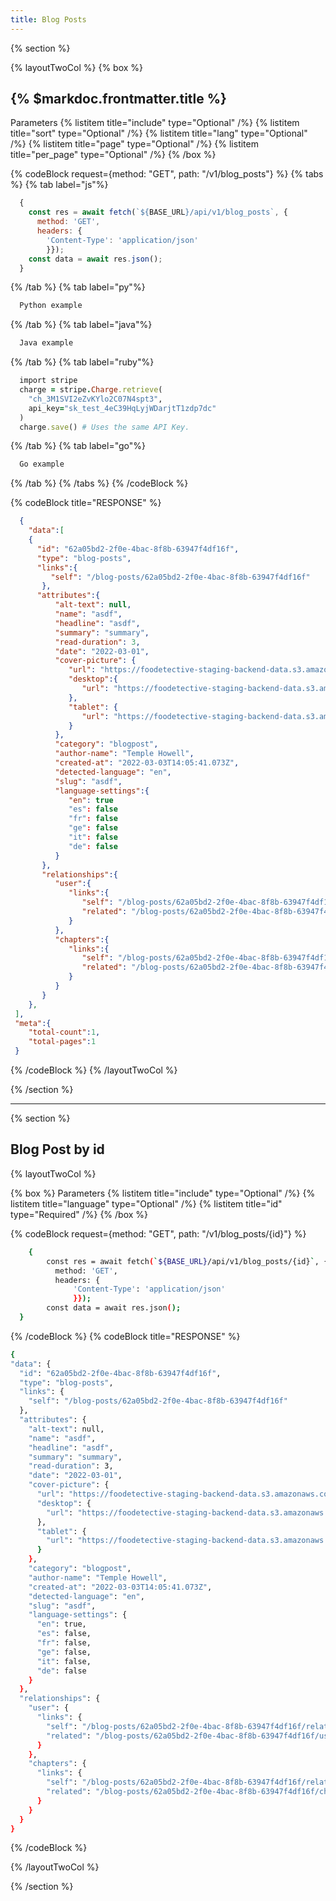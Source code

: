 ```yaml
---
title: Blog Posts
---
```

{% section %}

{% layoutTwoCol %}
{% box %}
  ## {% $markdoc.frontmatter.title %}
  Parameters
  {% listitem title="include" type="Optional" /%}
  {% listitem title="sort" type="Optional" /%}
  {% listitem title="lang" type="Optional" /%}
  {% listitem title="page" type="Optional" /%}
  {% listitem title="per_page" type="Optional" /%}
{% /box %}

{% codeBlock request={method: "GET", path: "/v1/blog_posts"} %}
{% tabs %}
  {% tab label="js"%}
  ```js
    {
      const res = await fetch(`${BASE_URL}/api/v1/blog_posts`, {
        method: 'GET',
        headers: {
          'Content-Type': 'application/json'
          }});
      const data = await res.json();
    }
  ```
  {% /tab %}
  {% tab label="py"%}
  ```py
    Python example
  ```
  {% /tab %}
  {% tab label="java"%}
  ```java
    Java example
  ```
  {% /tab %}
  {% tab label="ruby"%}
  ```ruby
    import stripe
    charge = stripe.Charge.retrieve(
      "ch_3M1SVI2eZvKYlo2C07N4spt3",
      api_key="sk_test_4eC39HqLyjWDarjtT1zdp7dc"
    )
    charge.save() # Uses the same API Key.
  ```
  {% /tab %}
  {% tab label="go"%}
  ```go
    Go example
  ```
  {% /tab %}
{% /tabs %}
{% /codeBlock %}

{% codeBlock title="RESPONSE" %}
  ```json
    {
      "data":[
      {
        "id": "62a05bd2-2f0e-4bac-8f8b-63947f4df16f",
        "type": "blog-posts",
        "links":{
           "self": "/blog-posts/62a05bd2-2f0e-4bac-8f8b-63947f4df16f"
         },
        "attributes":{
            "alt-text": null,
            "name": "asdf",
            "headline": "asdf",
            "summary": "summary",
            "read-duration": 3,
            "date": "2022-03-01",
            "cover-picture": {
               "url": "https://foodetective-staging-backend-data.s3.amazonaws.com/uploads/blog_post/cover_picture/62a05bd2-2f0e-4bac-8f8b-63947f4df16f/8077896a-c988-4ed3-bf85-ff7ed48ff77d.png",
               "desktop":{
                  "url": "https://foodetective-staging-backend-data.s3.amazonaws.com/uploads/blog_post/cover_picture/62a05bd2-2f0e-4bac-8f8b-63947f4df16f/desktop_8077896a-c988-4ed3-bf85-ff7ed48ff77d.png"
               },
               "tablet": {
                  "url": "https://foodetective-staging-backend-data.s3.amazonaws.com/uploads/blog_post/cover_picture/62a05bd2-2f0e-4bac-8f8b-63947f4df16f/tablet_8077896a-c988-4ed3-bf85-ff7ed48ff77d.png"
               }
            },
            "category": "blogpost",
            "author-name": "Temple Howell",
            "created-at": "2022-03-03T14:05:41.073Z",
            "detected-language": "en",
            "slug": "asdf",
            "language-settings":{
               "en": true
               "es": false
               "fr": false
               "ge": false
               "it": false
               "de": false
            }
         },
         "relationships":{
            "user":{
               "links":{
                  "self": "/blog-posts/62a05bd2-2f0e-4bac-8f8b-63947f4df16f/relationships/user",
                  "related": "/blog-posts/62a05bd2-2f0e-4bac-8f8b-63947f4df16f/user"
               }
            },
            "chapters":{
               "links":{
                  "self": "/blog-posts/62a05bd2-2f0e-4bac-8f8b-63947f4df16f/relationships/chapters",
                  "related": "/blog-posts/62a05bd2-2f0e-4bac-8f8b-63947f4df16f/chapters"
               }
            }
         }
      },
   ],
   "meta":{
      "total-count":1,
      "total-pages":1
   }
  ```
{% /codeBlock %}
{% /layoutTwoCol %}

{% /section %}
- - -

{% section %}
## Blog Post by id

{% layoutTwoCol %}

{% box %}
Parameters
{% listitem title="include" type="Optional" /%}
{% listitem title="language" type="Optional" /%}
{% listitem title="id" type="Required" /%}
{% /box %}

{% codeBlock request={method: "GET", path: "/v1/blog_posts/{id}"} %}
  ```bash
      {
          const res = await fetch(`${BASE_URL}/api/v1/blog_posts/{id}`, {
            method: 'GET',
            headers: {
                'Content-Type': 'application/json'
                }});
          const data = await res.json();
    }
  ```
{% /codeBlock %}
{% codeBlock title="RESPONSE" %}
  ```bash
  {
  "data": {
    "id": "62a05bd2-2f0e-4bac-8f8b-63947f4df16f",
    "type": "blog-posts",
    "links": {
      "self": "/blog-posts/62a05bd2-2f0e-4bac-8f8b-63947f4df16f"
    },
    "attributes": {
      "alt-text": null,
      "name": "asdf",
      "headline": "asdf",
      "summary": "summary",
      "read-duration": 3,
      "date": "2022-03-01",
      "cover-picture": {
        "url": "https://foodetective-staging-backend-data.s3.amazonaws.com/uploads/blog_post/cover_picture/62a05bd2-2f0e-4bac-8f8b-63947f4df16f/8077896a-c988-4ed3-bf85-ff7ed48ff77d.png",
        "desktop": {
          "url": "https://foodetective-staging-backend-data.s3.amazonaws.com/uploads/blog_post/cover_picture/62a05bd2-2f0e-4bac-8f8b-63947f4df16f/desktop_8077896a-c988-4ed3-bf85-ff7ed48ff77d.png"
        },
        "tablet": {
          "url": "https://foodetective-staging-backend-data.s3.amazonaws.com/uploads/blog_post/cover_picture/62a05bd2-2f0e-4bac-8f8b-63947f4df16f/tablet_8077896a-c988-4ed3-bf85-ff7ed48ff77d.png"
        }
      },
      "category": "blogpost",
      "author-name": "Temple Howell",
      "created-at": "2022-03-03T14:05:41.073Z",
      "detected-language": "en",
      "slug": "asdf",
      "language-settings": {
        "en": true,
        "es": false,
        "fr": false,
        "ge": false,
        "it": false,
        "de": false
      }
    },
    "relationships": {
      "user": {
        "links": {
          "self": "/blog-posts/62a05bd2-2f0e-4bac-8f8b-63947f4df16f/relationships/user",
          "related": "/blog-posts/62a05bd2-2f0e-4bac-8f8b-63947f4df16f/user"
        }
      },
      "chapters": {
        "links": {
          "self": "/blog-posts/62a05bd2-2f0e-4bac-8f8b-63947f4df16f/relationships/chapters",
          "related": "/blog-posts/62a05bd2-2f0e-4bac-8f8b-63947f4df16f/chapters"
        }
      }
    }
  }
  ```
{% /codeBlock %}

{% /layoutTwoCol %}

{% /section %}